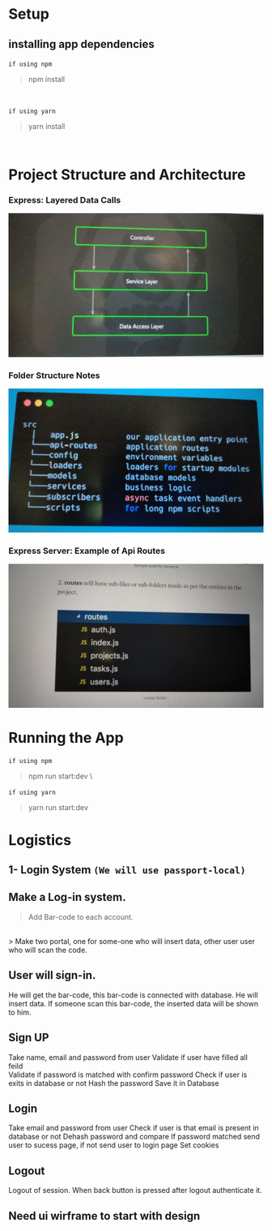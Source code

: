 # Setup
## installing app dependencies

`if using npm`
> npm install
<br/>

`if using yarn`
<br/>
> yarn install

<br/> 

# Project Structure and Architecture

<h3>Express: Layered Data Calls</h3>
<img src="./images/LayedArchitecture.jpg"/>
<h3>Folder Structure Notes</h3>
<img src="./images/FolderStructure.jpg"/>
<h3>Express Server: Example of Api Routes</h3>
<img src="./images/exampleRoutes.jpg"/>

# Running the App

`if using npm`
> npm run start:dev \

`if using yarn` 
> yarn run start:dev

# Logistics

## 1- Login System `(We will use passport-local)`

## Make a Log-in system.
> Add Bar-code to each account.
<br/>
> Make two portal, one for some-one who will insert data, other user user who will scan the code.

## User will sign-in.
He will get the bar-code, this bar-code is connected with database.
He will insert data.
If someone scan this bar-code, the inserted data will be shown to him.

## Sign UP

Take name, email and password from user 
Validate if user have filled all feild  
Validate if password is matched with confirm password 
Check if user is exits in database or not 
Hash the password 
Save it in Database 

## Login

Take email and password from user 
Check if user is that email is present in database or not 
Dehash password and compare 
If password matched send user to sucess page, if not send user to login page 
Set cookies

## Logout

Logout of session.
When back button is pressed after logout authenticate it.

## Need ui wirframe to start with design


